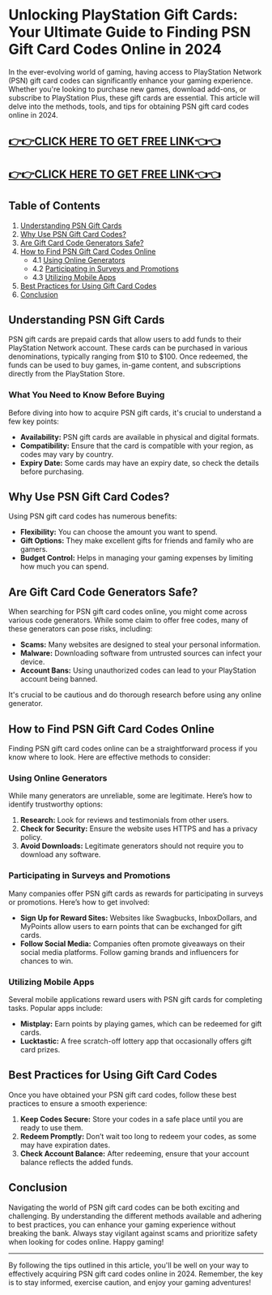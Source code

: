# Unlocking PlayStation Gift Cards: Your Ultimate Guide to Finding PSN Gift Card Codes Online in 2024

In the ever-evolving world of gaming, having access to PlayStation Network (PSN) gift card codes can significantly enhance your gaming experience. Whether you're looking to purchase new games, download add-ons, or subscribe to PlayStation Plus, these gift cards are essential. This article will delve into the methods, tools, and tips for obtaining PSN gift card codes online in 2024.

[👉👉CLICK HERE TO GET FREE LINK👈👈](https://todaylink.site/freegiftcard/)
--
[👉👉CLICK HERE TO GET FREE LINK👈👈](https://todaylink.site/freegiftcard/)
--



## Table of Contents

1. [Understanding PSN Gift Cards](#understanding-psn-gift-cards)
2. [Why Use PSN Gift Card Codes?](#why-use-psn-gift-card-codes)
3. [Are Gift Card Code Generators Safe?](#are-gift-card-code-generators-safe)
4. [How to Find PSN Gift Card Codes Online](#how-to-find-psn-gift-card-codes-online)
   - 4.1 [Using Online Generators](#using-online-generators)
   - 4.2 [Participating in Surveys and Promotions](#participating-in-surveys-and-promotions)
   - 4.3 [Utilizing Mobile Apps](#utilizing-mobile-apps)
5. [Best Practices for Using Gift Card Codes](#best-practices-for-using-gift-card-codes)
6. [Conclusion](#conclusion)

## Understanding PSN Gift Cards

PSN gift cards are prepaid cards that allow users to add funds to their PlayStation Network account. These cards can be purchased in various denominations, typically ranging from $10 to $100. Once redeemed, the funds can be used to buy games, in-game content, and subscriptions directly from the PlayStation Store.

### What You Need to Know Before Buying

Before diving into how to acquire PSN gift cards, it's crucial to understand a few key points:

- **Availability:** PSN gift cards are available in physical and digital formats.
- **Compatibility:** Ensure that the card is compatible with your region, as codes may vary by country.
- **Expiry Date:** Some cards may have an expiry date, so check the details before purchasing.

## Why Use PSN Gift Card Codes?

Using PSN gift card codes has numerous benefits:

- **Flexibility:** You can choose the amount you want to spend.
- **Gift Options:** They make excellent gifts for friends and family who are gamers.
- **Budget Control:** Helps in managing your gaming expenses by limiting how much you can spend.

## Are Gift Card Code Generators Safe?

When searching for PSN gift card codes online, you might come across various code generators. While some claim to offer free codes, many of these generators can pose risks, including:

- **Scams:** Many websites are designed to steal your personal information.
- **Malware:** Downloading software from untrusted sources can infect your device.
- **Account Bans:** Using unauthorized codes can lead to your PlayStation account being banned.

It's crucial to be cautious and do thorough research before using any online generator.

## How to Find PSN Gift Card Codes Online

Finding PSN gift card codes online can be a straightforward process if you know where to look. Here are effective methods to consider:

### Using Online Generators

While many generators are unreliable, some are legitimate. Here’s how to identify trustworthy options:

1. **Research:** Look for reviews and testimonials from other users.
2. **Check for Security:** Ensure the website uses HTTPS and has a privacy policy.
3. **Avoid Downloads:** Legitimate generators should not require you to download any software.

### Participating in Surveys and Promotions

Many companies offer PSN gift cards as rewards for participating in surveys or promotions. Here’s how to get involved:

- **Sign Up for Reward Sites:** Websites like Swagbucks, InboxDollars, and MyPoints allow users to earn points that can be exchanged for gift cards.
- **Follow Social Media:** Companies often promote giveaways on their social media platforms. Follow gaming brands and influencers for chances to win.

### Utilizing Mobile Apps

Several mobile applications reward users with PSN gift cards for completing tasks. Popular apps include:

- **Mistplay:** Earn points by playing games, which can be redeemed for gift cards.
- **Lucktastic:** A free scratch-off lottery app that occasionally offers gift card prizes.

## Best Practices for Using Gift Card Codes

Once you have obtained your PSN gift card codes, follow these best practices to ensure a smooth experience:

1. **Keep Codes Secure:** Store your codes in a safe place until you are ready to use them.
2. **Redeem Promptly:** Don’t wait too long to redeem your codes, as some may have expiration dates.
3. **Check Account Balance:** After redeeming, ensure that your account balance reflects the added funds.

## Conclusion

Navigating the world of PSN gift card codes can be both exciting and challenging. By understanding the different methods available and adhering to best practices, you can enhance your gaming experience without breaking the bank. Always stay vigilant against scams and prioritize safety when looking for codes online. Happy gaming!

---

By following the tips outlined in this article, you'll be well on your way to effectively acquiring PSN gift card codes online in 2024. Remember, the key is to stay informed, exercise caution, and enjoy your gaming adventures!
